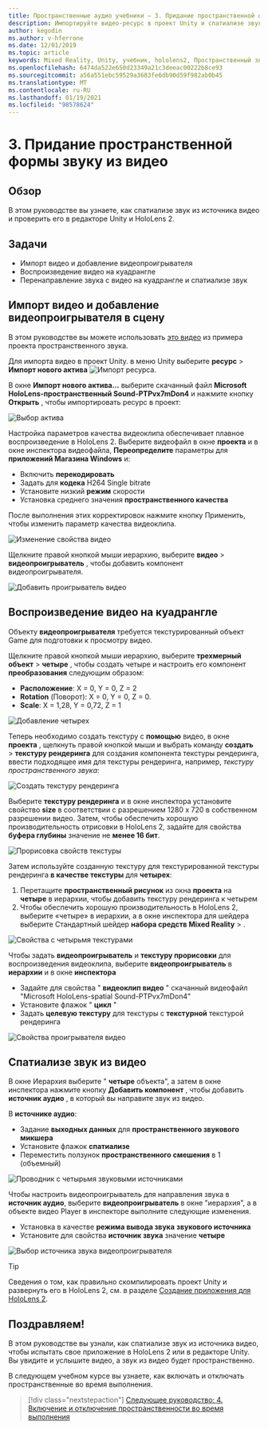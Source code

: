 ```yaml
---
title: Пространственные аудио учебники — 3. Придание пространственной формы звуку из видео
description: Импортируйте видео-ресурс в проект Unity и спатиализе звук из видео.
author: kegodin
ms.author: v-hferrone
ms.date: 12/01/2019
ms.topic: article
keywords: Mixed Reality, Unity, учебник, hololens2, Пространственный звук, МРТК, набор средств для смешанной реальности, UWP, Windows 10, ХРТФ, функция передачи, связанная с HEAD, переглагол, Microsoft Спатиализер, импорт видео, проигрыватель видео
ms.openlocfilehash: 6474da522e650d23349a21c3deeac00222b8ce93
ms.sourcegitcommit: a56a551ebc59529a3683fe6db90d59f982ab0b45
ms.translationtype: MT
ms.contentlocale: ru-RU
ms.lasthandoff: 01/19/2021
ms.locfileid: "98578624"
---
```

# <a name="3-spatializing-audio-from-a-video"></a>3. Придание пространственной формы звуку из видео

## <a name="overview"></a>Обзор

В этом руководстве вы узнаете, как спатиализе звук из источника видео и проверить его в редакторе Unity и HoloLens 2.

## <a name="objectives"></a>Задачи

* Импорт видео и добавление видеопроигрывателя
* Воспроизведение видео на куадрангле
* Перенаправление звука с видео на куадрангле и спатиализе звук

## <a name="import-a-video-and-add-a-video-player-to-the-scene"></a>Импорт видео и добавление видеопроигрывателя в сцену

В этом руководстве вы можете использовать [это видео](https://github.com/microsoft/spatialaudio-unity/blob/develop/Samples/MicrosoftSpatializerSample/Assets/Microsoft%20HoloLens%20-%20Spatial%20Sound-PTPvx7mDon4.mp4?raw=true) из примера проекта пространственного звука.

Для импорта видео в проект Unity. в меню Unity выберите **ресурс**  >  **Импорт нового актива** 
 ![ Импорт ресурса.](images/spatial-audio/spatial-audio-03-section1-step1-1.png)

В окне **Импорт нового актива...** выберите скачанный файл **Microsoft HoloLens-пространственный Sound-PTPvx7mDon4** и нажмите кнопку **Открыть** , чтобы импортировать ресурс в проект:

![Выбор актива](images/spatial-audio/spatial-audio-03-section1-step1-2.png)

Настройка параметров качества видеоклипа обеспечивает плавное воспроизведение в HoloLens 2. Выберите видеофайл в окне **проекта** и в окне инспектора видеофайла, **Переопределите** параметры для **приложений Магазина Windows** и:

* Включить **перекодировать**
* Задать для **кодека** H264 Single bitrate
* Установите низкий **режим** скорости
* Установка среднего значения **пространственного качества**

После выполнения этих корректировок нажмите кнопку Применить, чтобы изменить параметр качества видеоклипа.

![Изменение свойства видео](images/spatial-audio/spatial-audio-03-section1-step1-3.png)

Щелкните правой кнопкой мыши иерархию, выберите **видео**  >  **видеопроигрыватель** , чтобы добавить компонент видеопроигрывателя.

![Добавить проигрыватель видео](images/spatial-audio/spatial-audio-03-section1-step1-4.png)

## <a name="play-video-onto-a-quadrangle"></a>Воспроизведение видео на куадрангле

Объекту **видеопроигрывателя** требуется текстурированный объект Game для подготовки к просмотру видео.

Щелкните правой кнопкой мыши иерархию, выберите **трехмерный объект**  >  **четыре** , чтобы создать четыре и настроить его компонент **преобразования** следующим образом:

* **Расположение**: X = 0, Y = 0, Z = 2
* **Rotation** (Поворот): X = 0, Y = 0, Z = 0.
* **Scale**: X = 1,28, Y = 0,72, Z = 1

![Добавление четырех](images/spatial-audio/spatial-audio-03-section2-step1-1.png)

Теперь необходимо создать текстуру с **помощью** видео, в окне **проекта** , щелкнуть правой кнопкой мыши и выбрать команду **создать**  >  **текстуру рендеринга** для создания компонента текстуры рендеринга, ввести подходящее имя для текстуры рендеринга, например, _текстуру пространственного звука_:

![Создать текстуру рендеринга](images/spatial-audio/spatial-audio-03-section2-step1-2.png)

Выберите **текстуру рендеринга** и в окне инспектора установите свойство **size** в соответствии с разрешением 1280 x 720 в собственном разрешении видео. Затем, чтобы обеспечить хорошую производительность отрисовки в HoloLens 2, задайте для свойства **буфера глубины** значение не **менее 16 бит**.

![Прорисовка свойств текстуры](images/spatial-audio/spatial-audio-03-section2-step1-3.png)

Затем используйте созданную текстуру для текстурированной текстуры рендеринга **в качестве текстуры** для **четырех**:

1. Перетащите **пространственный рисунок** из окна **проекта** на **четыре** в иерархии, чтобы добавить текстуру рендеринга к четырем
2. Чтобы обеспечить хорошую производительность в HoloLens 2, выберите «четыре» в иерархии, а в окне инспектора для шейдера выберите Стандартный шейдер **набора средств Mixed Reality**  >   .

![Свойства с четырьмя текстурами](images/spatial-audio/spatial-audio-03-section2-step1-4.png)

Чтобы задать **видеопроигрыватель** и **текстуру прорисовки** для воспроизведения видеоклипа, выберите **видеопроигрыватель** в **иерархии** и в окне **инспектора**

* Задайте для свойства " **видеоклип видео** " скачанный видеофайл "Microsoft HoloLens-spatial Sound-PTPvx7mDon4"
* Установите флажок " **цикл** "
* Задать **целевую текстуру** для текстуры с **текстурной** текстурой рендеринга

![Свойства проигрывателя видео](images/spatial-audio/spatial-audio-03-section2-step1-5.png)

## <a name="spatialize-the-audio-from-the-video"></a>Спатиализе звук из видео

В окне Иерархия выберите " **четыре** объекта", а затем в окне инспектора нажмите кнопку **Добавить компонент** , чтобы добавить **источник аудио** , в который вы направите звук из видео.

В **источнике аудио**:

* Задание **выходных данных** для **пространственного звукового микшера**
* Установите флажок **спатиализе**
* Переместить ползунок **пространственного смешения** в 1 (объемный)

![Проводник с четырьмя звуковыми источниками](images/spatial-audio/spatial-audio-03-section3-step1-1.png)

Чтобы настроить видеопроигрыватель для направления звука в **источник аудио**, выберите **видеопроигрыватель** в окне "иерархия", а в объекте видео Player в инспекторе выполните следующие изменения.

* Установка в качестве **режима вывода звука** **звукового источника**
* Установите для свойства **источник звука** значение **четыре**

![Выбор источника звука видеопроигрывателя](images/spatial-audio/spatial-audio-03-section3-step1-2.png)

> [!TIP]
> Сведения о том, как правильно скомпилировать проект Unity и развернуть его в HoloLens 2, см. в разделе [Создание приложения для HoloLens 2](mr-learning-base-02.md#building-your-application-to-your-hololens-2).

## <a name="congratulations"></a>Поздравляем!

В этом руководстве вы узнали, как спатиализе звук из источника видео, чтобы испытать свое приложение в HoloLens 2 или в редакторе Unity. Вы увидите и услышите видео, а звук из видео будет пространственно.

В следующем учебном курсе вы узнаете, как включать и отключать пространственные во время выполнения.

> [!div class="nextstepaction"]
> [Следующее руководство: 4. Включение и отключение пространственности во время выполнения](unity-spatial-audio-ch4.md)
